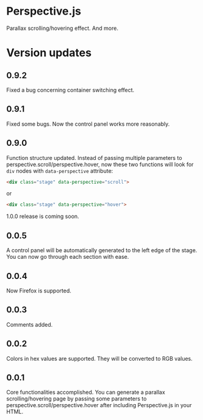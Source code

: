 # Perspective.js
Parallax scrolling/hovering effect. And more.

# Version updates
## 0.9.2
Fixed a bug concerning container switching effect.
## 0.9.1
Fixed some bugs. Now the control panel works more reasonably.
## 0.9.0
Function structure updated. Instead of passing multiple parameters to perspective.scroll/perspective.hover, now these two functions will look for `div` nodes with `data-perspective` attribute:
```html
<div class="stage" data-perspective="scroll">
```
or
```html
<div class="stage" data-perspective="hover">
```
1.0.0 release is coming soon.
## 0.0.5
A control panel will be automatically generated to the left edge of the stage. You can now go through each section with ease.
## 0.0.4
Now Firefox is supported. 
## 0.0.3
Comments added.
## 0.0.2
Colors in hex values are supported. They will be converted to RGB values.
## 0.0.1
Core functionalities accomplished. You can generate a parallax scrolling/hovering page by passing some parameters to perspective.scroll/perspective.hover after including Perspective.js in your HTML.
